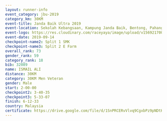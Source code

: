 ```yaml
---
layout: runner-info 
event_category: jbu-2019 
category_km: 30KM 
event-title: Janda Baik Ultra 2019 
event-location: Sekolah Kebangsaan, Kampung Janda Baik, Bentong, Pahang, Malaysia 
event-logo: https://res.cloudinary.com/raceyaya/image/upload/v1569217009/logo/janda-baik_vch1pc.jpg 
event-date: 2019-09-14 
checkpoint-name2: Split 1 SMK 
checkpoint-name3: Split 2 E Farm 
overall_rank: 73
gender_rank: 59
category_rank: 18
bib: 32089
name: ISMAIL ALI
distance: 30KM
category: 30KM Men Veteran
gender: Male
start: 2-00-00
checkpoint2: 3-40-35
checkpoint3: 5-33-07
finish: 6-12-33
country: Malaysia
certificate: https://drive.google.com/file/d/1SnPRCERvVlvq9CgxbPz9pNDtHVOvdYHt/view?usp=sharing
---
```

